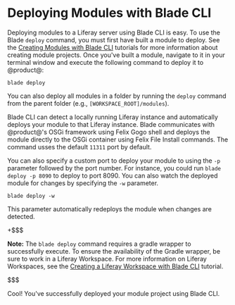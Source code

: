 # Deploying Modules with Blade CLI

Deploying modules to a Liferay server using Blade CLI is easy. To use the Blade
`deploy` command, you must first have built a module to deploy. See the
[Creating Modules with Blade CLI](/develop/tutorials/-/knowledge_base/7-0/creating-modules-with-blade-cli)
tutorials for more information about creating module projects. Once you've built
a module, navigate to it in your terminal window and execute the following
command to deploy it to @product@:

    blade deploy

You can also deploy all modules in a folder by running the `deploy` command from
the parent folder (e.g., `[WORKSPACE_ROOT]/modules`).

Blade CLI can detect a locally running Liferay instance and automatically
deploys your module to that Liferay instance. Blade communicates with
@product@'s OSGi framework using Felix Gogo shell and deploys the module
directly to the OSGi container using Felix File Install commands. The command
usses the default `11311` port by default.

You can also specify a custom port to deploy your module to using the `-p`
parameter followed by the port number. For instance, you could run `blade deploy
-p 8090` to deploy to port 8090. You can also watch the deployed module for
changes by specifying the `-w` parameter.

    blade deploy -w

This parameter automatically redeploys the module when changes are detected.

+$$$

**Note:** The `blade deploy` command requires a gradle wrapper to successfully
execute. To ensure the availability of the Gradle wrapper, be sure to work in a
Liferay Workspace. For more information on Liferay Workspaces, see the
[Creating a Liferay Workspace with Blade CLI](/develop/tutorials/-/knowledge_base/7-0/creating-a-liferay-workspace-with-blade-cli)
tutorial.

$$$

Cool! You've successfully deployed your module project using Blade CLI.
